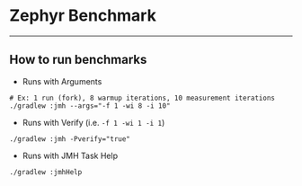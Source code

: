 # Zephyr Benchmark

-----

## How to run benchmarks
* Runs with Arguments
```shell
# Ex: 1 run (fork), 8 warmup iterations, 10 measurement iterations
./gradlew :jmh --args="-f 1 -wi 8 -i 10"
```
* Runs with Verify (i.e. `-f 1 -wi 1 -i 1`)
```shell
./gradlew :jmh -Pverify="true"
```
* Runs with JMH Task Help
```shell
./gradlew :jmhHelp
```